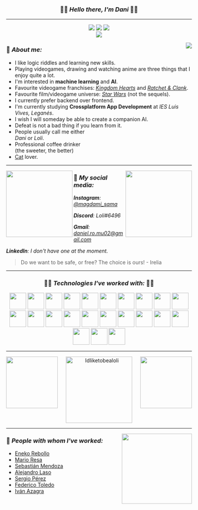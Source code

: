 <h3 align="center">🔹🔷 <b><i>Hello there, I'm Dani</i></b> 🔷🔹</h3>

---

<p align="center"> 
  <img src="https://komarev.com/ghpvc/?username=idliketobealoli&label=Profile%20views&color=b489e5&style=flat" />
  <img src="https://img.shields.io/github/followers/idliketobealoli?color=b489e5&style=flat&labelColor=5c5c5c" />
  <img src="https://img.shields.io/github/stars/idliketobealoli?color=b489e5&style=flat&labelColor=5c5c5c" /> <br />
  <a href="https://www.twitter.com/magdami10" target="_blank" rel="noreferrer">
  <img src="https://img.shields.io/twitter/follow/magdami10?style=flat&color=b489e5&labelColor=5c5c5c"/></a>
</p>

<img align="right" src="https://i.imgur.com/uNdDoPT.gif"/>

### 🔷 *About me:*
- I like logic riddles and learning new skills.
- Playing videogames, drawing and watching anime are three things that I enjoy quite a lot.
- I'm interested in **machine learning** and **AI**.
- Favourite videogame franchises: *[Kingdom Hearts](https://en.wikipedia.org/wiki/Kingdom_Hearts)* and *[Ratchet & Clank](https://en.wikipedia.org/wiki/Ratchet_%26_Clank)*.
- Favourite film/videogame universe: *[Star Wars](https://es.wikipedia.org/wiki/Star_Wars)* (not the sequels).
- I currently prefer backend over frontend. 
- I'm currently studying **Crossplatform App Development** at *IES Luis Vives, Leganés*.
- I wish I will someday be able to create a companion AI.
- Defeat is not a bad thing if you learn from it.
- People usually call me either <br/>*Dani* or *Loli*.
- Professional coffee drinker <br/>(the sweeter, the better)
- [Cat](https://github.com/enekor) lover.

---

<img align="left" src="https://user-images.githubusercontent.com/80858419/148649772-37f1a783-e4f2-4dfd-b49a-39e1175f0d6c.gif" height=180/>

<a href="https://github-readme-stats.vercel.app/api?username=idliketobealoli&theme=tokyonight&show_icons=true&bg_color=00000000&border_color=00000000">
<img align="right" loading="lazy" src="https://github-readme-stats.vercel.app/api?username=idliketobealoli&theme=tokyonight&show_icons=true&bg_color=00000000&border_color=00000000" height="180" />
</a>

### 🔷 *My social media:*
*__Instagram__: [@magdami_sama](https://www.instagram.com/magdami_sama/?hl=es)*

*__Discord__: Loli#6496*

*__Gmail__: [daniel.ro.mu02@gmail.com](mailto:daniel.ro.mu02@gmail.com)*

*__LinkedIn__: I don't have one at the moment.*

> Do we want to be safe, or free? The choice is ours! - Irelia

---

<h3 align="center"> 🔹🔷 <b><i>Technologies I've worked with:</i></b> 🔷🔹 </h3>
<div align="center">
  <div align="center">
    <img src="https://upload.wikimedia.org/wikipedia/commons/thumb/7/74/Kotlin_Icon.png/768px-Kotlin_Icon.png" height=45/>
    <img src="https://brandslogos.com/wp-content/uploads/images/large/java-logo-1.png" height=45/>
    <img src="https://upload.wikimedia.org/wikipedia/commons/thumb/e/ee/.NET_Core_Logo.svg/2048px-.NET_Core_Logo.svg.png" height=45/>
    <img src="https://upload.wikimedia.org/wikipedia/commons/thumb/d/d5/CSS3_logo_and_wordmark.svg/1200px-CSS3_logo_and_wordmark.svg.png" height=45/>
    <img src="https://upload.wikimedia.org/wikipedia/commons/thumb/6/61/HTML5_logo_and_wordmark.svg/512px-HTML5_logo_and_wordmark.svg.png" height=45/>
    <img src="https://miro.medium.com/max/650/1*zzvdRmHGGXONZpuQ2FeqsQ.png" height=45/>
    <img src="https://distreau.com/github.svg" height=45/>
    <img src="https://cdn.worldvectorlogo.com/logos/postman.svg" height=45/>
    <img src="https://upload.wikimedia.org/wikipedia/commons/thumb/3/3e/Diagrams.net_Logo.svg/2048px-Diagrams.net_Logo.svg.png" height=45/>
    <img src="https://resources.jetbrains.com/storage/products/intellij-idea/img/meta/intellij-idea_logo_300x300.png" height=45/>
  </div>
  
  <div align="center">
    <img src="https://upload.wikimedia.org/wikipedia/commons/thumb/2/2c/Visual_Studio_Icon_2022.svg/2048px-Visual_Studio_Icon_2022.svg.png" height=45/>
    <img src="https://user-images.githubusercontent.com/674621/71187801-14e60a80-2280-11ea-94c9-e56576f76baf.png" height=45/>
    <img src="https://1.bp.blogspot.com/-LgTa-xDiknI/X4EflN56boI/AAAAAAAAPuk/24YyKnqiGkwRS9-_9suPKkfsAwO4wHYEgCLcBGAsYHQ/s0/image9.png" height=45/>
    <img src="https://www.docker.com/wp-content/uploads/2022/03/Moby-logo.png" height=45/>
    <img src="https://upload.wikimedia.org/wikipedia/commons/thumb/9/97/Sqlite-square-icon.svg/2048px-Sqlite-square-icon.svg.png" height=45/>
    <img src="https://infinapps.com/wp-content/uploads/2018/10/mongodb-logo.png" height=45/>
    <img src="https://upload.wikimedia.org/wikipedia/commons/thumb/1/17/GraphQL_Logo.svg/2048px-GraphQL_Logo.svg.png" height=45/>
    <img src="https://avatars.githubusercontent.com/u/11459762?s=280&v=4" height=45/>
    <img src="https://stacksecrets.com/wp-content/uploads/2019/03/flutter-logo.png" height=45/>
    <img src="https://dz2cdn1.dzone.com/storage/temp/12434118-spring-boot-logo.png" height=45/>
  </div>
  
  <div align="center">
    <img src="https://seeklogo.com/images/K/ktor-icon-logo-C562808633-seeklogo.com.png" height=45/>
    <img src="https://plugins.jetbrains.com/files/18147/231026/icon/pluginIcon.svg" height=45/>
    <img src="https://upload.wikimedia.org/wikipedia/commons/thumb/c/cf/New_Power_BI_Logo.svg/630px-New_Power_BI_Logo.svg.png" height=45/>
  </div>
</div>

---

<div align="center">
<img align="left" src="https://i.pinimg.com/originals/6a/92/21/6a92214a03da4c2a81650ce079c3e6b3.gif" height="140" />

<img align="center" src="https://github-readme-streak-stats.herokuapp.com?user=idliketobealoli&theme=tokyonight-duo&hide_border=true" alt="Idliketobealoli" height="180" />
  
<img align="right" src="https://31.media.tumblr.com/33e8448e57bd9622fe374de750b181b2/tumblr_nsjezcuZ7H1ri5cxko1_500.gif" height="140" />
</div>

---

<a href="https://github-readme-stats.vercel.app/api/top-langs/?username=Idliketobealoli&theme=tokyonight&layout=compact&langs_count=6&bg_color=00000000&border_color=00000000">
<img align="right" loading="lazy" src="https://github-readme-stats.vercel.app/api/top-langs/?username=Idliketobealoli&theme=tokyonight&layout=compact&langs_count=6&bg_color=00000000&border_color=00000000" height="190" />
</a>

### 🔷 *People with whom I've worked:*
- [Eneko Rebollo](https://github.com/enekor)
- [Mario Resa](https://github.com/Mario999X)
- [Sebastián Mendoza](https://github.com/SebsMendoza)
- [Alejandro Laso](https://github.com/alexlaso)
- [Sergio Pérez](https://github.com/sps169)
- [Federico Toledo](https://github.com/FedericoTB)
- [Iván Azagra](https://github.com/IvanAzagraTroya)
